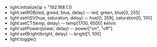 


- light:initialize{ip = "192.168.1.1}
- light:setRGB(red, greed, blue, delay) -- red, green, blue[0, 255]
- light:setHSV(hue, saturation, delay) -- hue[0, 359], saturation[0, 100]
- light:setCT(temp, delay) -- temp[1700, 6500] kelvin
- light:setPower(power, delay) -- power["on", "off"]
- light:setBright(bright, delay) -- bright[1, 100]
- light:toggle()
